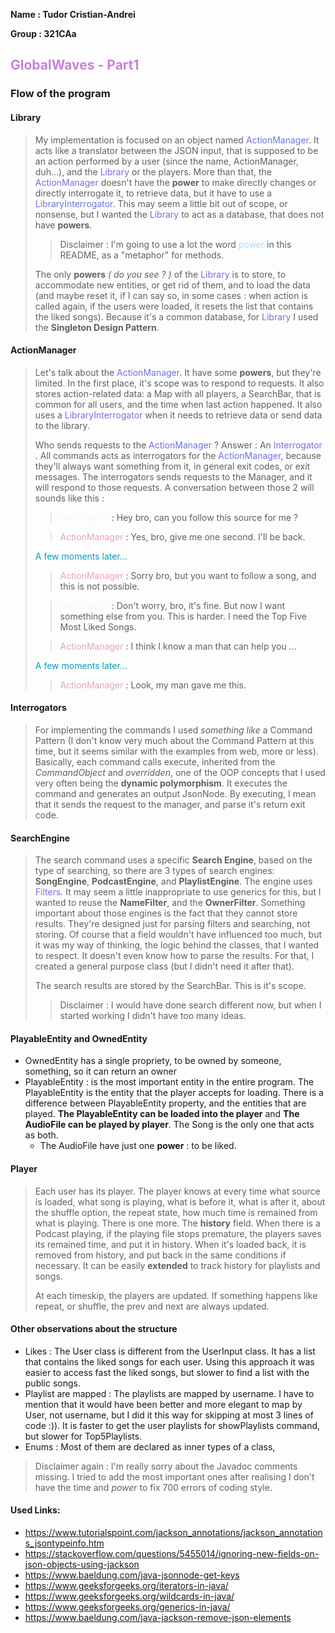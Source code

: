 **Name : Tudor Cristian-Andrei**

**Group : 321CAa**

## <font color="#C683D7"> GlobalWaves - Part1 </font>

### Flow of the program

#### Library 
> My implementation is focused on an object named <font color="#7071E8">ActionManager</font>. It acts like a translator 
> between the JSON input, that is supposed to be an action performed by a user (since the name, ActionManager, duh...),
> and the <font color="#7071E8">Library</font> or the players. More than that, the <font color="#7071E8">ActionManager
> </font> doesn't have the **power** to make directly changes or directly interrogate it, to retrieve data, but it have to 
> use a <font color="#7071E8">LibraryInterrogator</font>. This may seem a little bit out of scope, or nonsense, but I
> wanted the <font color="#7071E8">Library</font> to act as a database, that does not have **powers**.
> > Disclaimer : I'm going to use a lot the word <font color="AED2FF">power</font> in this README, as a "metaphor" for
> methods.
>
> The only **powers** *( do you see ? )* of the <font color="#7071E8">Library</font> is to store, to accommodate new
> entities, or get rid of them, and to load the data (and maybe reset it, if I can say so, in some cases : when action is
> called again, if the users were loaded, it resets the list that contains the liked songs). Because it's a common database,
> for <font color="#7071E8">Library</font> I used the **Singleton Design Pattern**.
> 
 #### ActionManager
> Let's talk about the <font color="#7071E8">ActionManager</font>. It have some **powers**, but they're limited. In the
> first place, it's scope was to respond to requests. It also stores action-related data: a Map with all players, a
> SearchBar, that is common for all users, and the time when last action happened. It also uses a <font color="#7071E8">
> LibraryInterrogator</font> when it needs to retrieve data or send data to the library.
> 
> Who sends requests to the <font color="#7071E8">ActionManager</font> ? Answer : An <font color="#7071E8">Interrogator
> </font>. All commands acts as interrogators for the <font color="#7071E8">ActionManager</font>, because they'll always
> want something from it, in general exit codes, or exit messages. The interrogators sends requests to the Manager, and
> it will respond to those requests. A conversation between those 2 will sounds like this :
> 
> > <font color="FDF4F5">Interrogator</font> : Hey bro, can you follow this source for me ?
> 
> > <font color="E8A0BF">ActionManager</font> : Yes, bro, give me one second. I'll be back.
> 
> <font color="009FBD">A few moments later...</font>
> 
> > <font color="E8A0BF">ActionManager</font> : Sorry bro, but you want to follow a song, and this is not possible.
> 
> > <font color="FDF4F5">Interrogator</font> : Don't worry, bro, it's fine. But now I want something else from you. This
> is harder. I need the Top Five Most Liked Songs.
> 
> > <font color="E8A0BF">ActionManager</font> : I think I know a man that can help you ... 
>
> <font color="009FBD">A few moments later...</font>
> 
> > <font color="E8A0BF">ActionManager</font> : Look, my man gave me this.
> 

#### Interrogators
> For implementing the commands I used *something like* a Command Pattern (I don't know very much about the Command
> Pattern at this time, but it seems similar with the examples from web, more or less). Basically, each command calls execute,
> inherited from the *CommandObject* and *overridden*, one of the OOP concepts that I used very often being the **dynamic polymorphism**.
> It executes the command and generates an output JsonNode. By executing, I mean that it sends the request to the manager, and
> parse it's return exit code.


#### SearchEngine
> The search command uses a specific **Search Engine**, based on the type of searching, so there are 3 types of search engines:
> **SongEngine**, **PodcastEngine**, and **PlaylistEngine**. The engine uses <font color="#7071E8">Filters</font>. It may
> seem a little inappropriate to use generics for this, but I wanted to reuse the **NameFilter**, and the **OwnerFilter**. Something
> important about those engines is the fact that they cannot store results. They're designed just for parsing filters and searching, not storing.
> Of course that a field wouldn't have influenced too much, but it was my way of thinking, the logic behind the classes, that I
> wanted to respect. It doesn't even know how to parse the results. For that, I created a general purpose class (but I didn't need
> it after that).
> 
> The search results are stored by the SearchBar. This is it's scope.
> > Disclaimer : I would have done search different now, but when I started working I didn't have too many ideas.
> 

#### PlayableEntity and OwnedEntity

- OwnedEntity has a single propriety, to be owned by someone, something, so it can return an owner
- PlayableEntity : is the most important entity in the entire program. The PlayableEntity is the entity that the player accepts
for loading. There is a difference between PlayableEntity property, and the entities that are played. **The PlayableEntity can
be loaded into the player** and **The AudioFile can be played by player**. The Song is the only one that acts as both.
  - The AudioFile have just one **power** : to be liked.


#### Player
> Each user has its player. The player knows at every time what source is loaded, what song is playing, what is before it,
> what is after it, about the shuffle option, the repeat state, how much time is remained from what is playing. There is
> one more. The **history** field. When there is a Podcast playing, if the playing file stops premature, the players saves
> its remained time, and put it in history. When it's loaded back, it is removed from history, and put back in the same 
> conditions if necessary. It can be easily **extended** to track history for playlists and songs.
> 
> At each timeskip, the players are updated. If something happens like repeat, or shuffle, the prev and next are always updated.


#### Other observations about the structure
- Likes : The User class is different from the UserInput class. It has a list that contains the liked songs for each user. Using 
this approach it was easier to access fast the liked songs, but slower to find a list with the public songs.
- Playlist are mapped : The playlists are mapped by username. I have to mention that it would have been better and more elegant
to map by User, not username, but I did it this way for skipping at most 3 lines of code :)). It is faster to get the
user playlists for showPlaylists command, but slower for Top5Playlists.
- Enums : Most of them are declared as inner types of a class,

> Disclaimer again : I'm really sorry about the Javadoc comments missing. I tried to add the most important ones after
> realising I don't have the time and *power* to fix 700 errors of coding style.


#### Used Links:
- https://www.tutorialspoint.com/jackson_annotations/jackson_annotations_jsontypeinfo.htm
- https://stackoverflow.com/questions/5455014/ignoring-new-fields-on-json-objects-using-jackson
- https://www.baeldung.com/java-jsonnode-get-keys
- https://www.geeksforgeeks.org/iterators-in-java/
- https://www.geeksforgeeks.org/wildcards-in-java/
- https://www.geeksforgeeks.org/generics-in-java/
- https://www.baeldung.com/java-jackson-remove-json-elements


